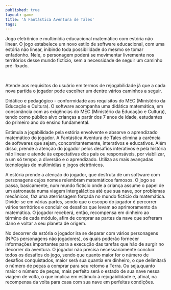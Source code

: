 ```yaml
---
published: true
layout: game
title: 'A Fantástica Aventura de Tales'
tags: 
---
```

Jogo eletrônico e multimídia educacional matemático com estória não linear.
O jogo estabelece um novo estilo de software educacional, com uma estória não linear, inibindo toda possibilidade do mesmo se tomar enfadonho. Nele, o personagem poderá se movimentar livremente nos territórios desse mundo fictício, sem a necessidade de seguir um caminho pré-fixado.</p>

 
</p>

Atende aos requisitos do usuário em termos de rejogabilidade já que a cada nova partida o jogador pode escolher um dentre vários caminhos a seguir.</p>

Didático e pedagógico - conformidade aos requisitos do MEC (Ministério da Educação e Cultura).
O software acompanha uma didática matemática, em consonância com as exigências do MEC (Ministério da Educação e Cultura), tendo como público alvo crianças a partir dos 7 anos de idade, estudantes do primeiro ano do ensino fundamental.</p>



Estimula a jogabilidade pela estória envolvente e absorve o aprendizado matemático do jogador.
A Fantástica Aventura de Tales elimina a carência de softwares que sejam, concomitantemente, interativos e educativos. Além disso, prende a atenção do jogador pelos desafios interativos e pela história não linear e atende às expectativas dos pais ou responsáveis, por viabilizar, a um só tempo, a diversão e o aprendizado.
Utiliza as mais avançadas tecnologias de multimídias e jogos eletrônicos.</p>

A estória prende a atenção do jogador, que desfruta de um software com personagens cujos nomes relembram matemáticos famosos. O jogo se passa, basicamente, num mundo fictício onde a criança assume o papel de um astronauta numa viagem intergaláctica até que sua nave, por problemas mecânicos, faz uma aterrissagem forçada no mundo fictício da matemática. Divide-se em várias partes, sendo que o escopo do jogador é percorrer vários territórios e concluir os desafios que levam ao aprimoramento da matemática. O jogador receberá, então, recompensa em dinheiro ao término de cada módulo, afim de comprar as partes da nave que sofreram dano e voltar a seu planeta de origem.</p>



No decorrer da estória o jogador ira se deparar com vários personagens (NPCs personagens não jogadores), os quais poderão fornecer informações importantes para a execução das tarefas que hão de surgir no decorrer da aventura. O jogador não precisa necessariamente concluir todos os desafios do jogo, sendo que quanto maior for o número de desafios conquistados, maior será sua quantia em dinheiro, o que delimitará o número de peças a comprar para seu retomo a Terra. Ou seja.quanto maior o número de peças, mais perfeito será o estado de sua nave nessa viagem de volta, o que implica em estímulo à rejogabilidade e, afinal, na recompensa da volta para casa com sua nave em perfeitas condições.</p>


